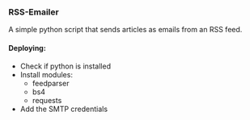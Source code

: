 ### RSS-Emailer

A simple python script that sends articles as emails from an RSS feed.

#### Deploying:

- Check if python is installed
- Install modules:
  - feedparser
  - bs4
  - requests
- Add the SMTP credentials

